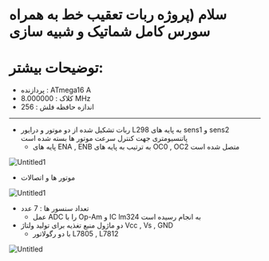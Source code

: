 # سلام (پروژه ربات تعقیب خط به همراه سورس کامل شماتیک و شبیه سازی 


# توضیحات بیشتر:
- پردازنده : ATmega16 A 
- کلاک : 8.000000 MHz
- اندازه حافظه فلش : 256
 __________________________________________________________________________________________________________
- ربات تشکیل شده از دو موتور و درایور L298 به پایه های sens1 و sens2 پاتنسیومتری جهت کنترل سرعت موتور ها بسته شده است
    - پایه های ENA , ENB به ترتیب به پایه های OC0 , OC2 متصل شده است

![Untitled1](https://user-images.githubusercontent.com/89896245/212749448-6a79b9ae-f06f-4f61-acb9-70e2f11b0284.png)

- موتور ها و اتصالات

![Untitled1](https://user-images.githubusercontent.com/89896245/212750358-b56a67dd-4282-4dd8-8bce-eb06029e4da8.png)


- تعداد سنسور ها : 7 عدد
    - عمل ADC را با Op-Am و IC lm324 به انجام رسیده است 
- دو ماژول منبع تغذیه برای تولید ولتاژ  Vcc , Vs , GND 
    - با دو رگولاتور L7805 , L7812

![Untitled](https://user-images.githubusercontent.com/89896245/212749060-8a96c931-2624-4051-a899-96c31d28dfd9.png)
